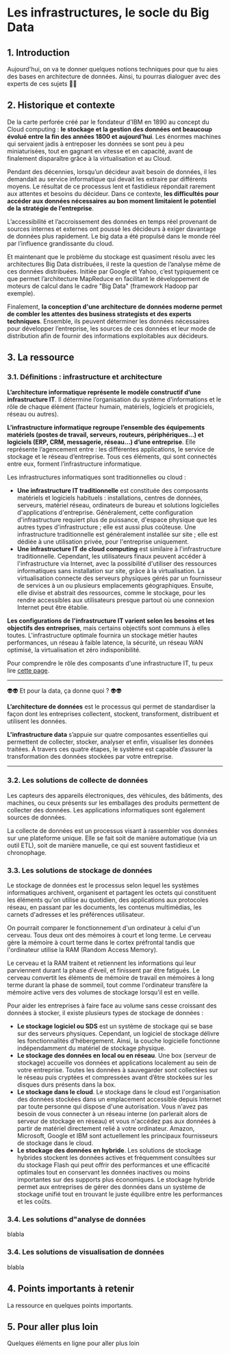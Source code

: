 # Les infrastructures, le socle du Big Data

## 1. Introduction
Aujourd'hui, on va te donner quelques notions techniques pour que tu aies des bases en architecture de données. Ainsi, tu pourras dialoguer avec des experts de ces sujets 👣👣

## 2. Historique et contexte
De la carte perforée créé par le fondateur d'IBM en 1890 au concept du Cloud computing : **le stockage et la gestion des données ont beaucoup évolué entre la fin des années 1800 et aujourd’hui**. Les énormes machines qui servaient jadis à entreposer les données se sont peu à peu miniaturisées, tout en gagnant en vitesse et en capacité, avant de finalement disparaître grâce à la virtualisation et au Cloud.

Pendant des décennies, lorsqu’un décideur avait besoin de données, il les demandait au service informatique qui devait les extraire par différents moyens. Le résultat de ce processus lent et fastidieux répondait rarement aux attentes et besoins du décideur. Dans ce contexte, **les difficultés pour accéder aux données nécessaires au bon moment limitaient le potentiel de la stratégie de l’entreprise**.

L’accessibilité et l’accroissement des données en temps réel provenant de sources internes et externes ont poussé les décideurs à exiger davantage de données plus rapidement. Le big data a été propulsé dans le monde réel par l’influence grandissante du cloud. 

Et maintenant que le problème du stockage est quasiment résolu avec les architectures Big Data distribuées, il reste la question de l’analyse même de ces données distribuées. Initiée par Google et Yahoo, c’est typiquement ce que permet l’architecture MapReduce en facilitant le développement de moteurs de calcul dans le cadre "Big Data" (framework Hadoop par exemple). 

Finalement, **la conception d'une architecture de données moderne permet de combler les attentes des business strategists et des experts techniques**. Ensemble, ils peuvent déterminer les données nécessaires pour développer l’entreprise, les sources de ces données et leur mode de distribution afin de fournir des informations exploitables aux décideurs.


## 3. La ressource

### 3.1. Définitions : infrastructure et architecture

**L’architecture informatique représente le modèle constructif d’une infrastructure IT**. Il détermine l’organisation du système d’informations et le rôle de chaque élément (facteur humain, matériels, logiciels et progiciels, réseau ou autres).

**L’infrastructure informatique regroupe l’ensemble des équipements matériels (postes de travail, serveurs, routeurs, périphériques…) et logiciels (ERP, CRM, messagerie, réseau…) d’une entreprise**. Elle représente l’agencement entre : les différentes applications, le service de stockage et le réseau d’entreprise. Tous ces éléments, qui sont connectés entre eux, forment l’infrastructure informatique. 

Les infrastructures informatiques sont traditionnelles ou cloud :
- **Une infrastructure IT traditionnelle** est constituée des composants matériels et logiciels habituels : installations, centres de données, serveurs, matériel réseau, ordinateurs de bureau et solutions logicielles d'applications d'entreprise. Généralement, cette configuration d'infrastructure requiert plus de puissance, d'espace physique que les autres types d'infrastructure ; elle est aussi plus coûteuse. Une infrastructure traditionnelle est généralement installée sur site ; elle est dédiée à une utilisation privée, pour l'entreprise uniquement.
- **Une infrastructure IT de cloud computing** est similaire à l'infrastructure traditionnelle. Cependant, les utilisateurs finaux peuvent accéder à l'infrastructure via Internet, avec la possibilité d'utiliser des ressources informatiques sans installation sur site, grâce à la virtualisation. La virtualisation connecte des serveurs physiques gérés par un fournisseur de services à un ou plusieurs emplacements géographiques. Ensuite, elle divise et abstrait des ressources, comme le stockage, pour les rendre accessibles aux utilisateurs presque partout où une connexion Internet peut être établie. 

**Les configurations de l'infrastructure IT varient selon les besoins et les objectifs des entreprises**, mais certains objectifs sont communs à elles toutes. L'infrastructure optimale fournira un stockage métier hautes performances, un réseau à faible latence, la sécurité, un réseau WAN optimisé, la virtualisation et zéro indisponibilité.

Pour comprendre le rôle des composants d'une infrastructure IT, tu peux lire [cette page](https://bluebearsit.com/infrastructure-informatique).

___

👽👽 Et pour la data, ça donne quoi ? 👽👽

**L’architecture de données** est le processus qui permet de standardiser la façon dont les entreprises collectent, stockent, transforment, distribuent et utilisent les données.

**L'infrastructure data** s’appuie sur quatre composantes essentielles qui permettent de collecter, stocker, analyser et enfin, visualiser les données traitées. À travers ces quatre étapes, le système est capable d’assurer la transformation des données stockées par votre entreprise.

___

### 3.2. Les solutions de collecte de données

Les capteurs des appareils électroniques, des véhicules, des bâtiments, des machines, ou ceux présents sur les emballages des produits permettent de collecter des données. Les applications informatiques sont également sources de données. 

La collecte de données est un processus visant à rassembler vos données sur une plateforme unique. Elle se fait soit de manière automatique (via un outil ETL), soit de manière manuelle, ce qui est souvent fastidieux et chronophage.


### 3.3. Les solutions de stockage de données

Le stockage de données est le processus selon lequel les systèmes informatiques archivent, organisent et partagent les octets qui constituent les éléments qu'on utilise au quotidien, des applications aux protocoles réseau, en passant par les documents, les contenus multimédias, les carnets d'adresses et les préférences utilisateur. 

On pourrait comparer le fonctionnement d'un ordinateur à celui d'un cerveau. Tous deux ont des mémoires à court et long terme. Le cerveau gère la mémoire à court terme dans le cortex préfrontal tandis que l'ordinateur utilise la RAM (Random Access Memory).

Le cerveau et la RAM traitent et retiennent les informations qui leur parviennent durant la phase d'éveil, et finissent par être fatigués. Le cerveau convertit les éléments de mémoire de travail en mémoires à long terme durant la phase de sommeil, tout comme l'ordinateur transfère la mémoire active vers des volumes de stockage lorsqu'il est en veille. 

Pour aider les entreprises à faire face au volume sans cesse croissant des données à stocker, il existe plusieurs types de stockage de données : 
- **Le stockage logiciel ou SDS** est un système de stockage qui se base sur des serveurs physiques. Cependant, un logiciel de stockage délivre les fonctionnalités d’hébergement. Ainsi, la couche logicielle fonctionne indépendamment du matériel de stockage physique.
- **Le stockage des données en local ou en réseau**. Une box (serveur de stockage) accueille vos données et applications localement au sein de votre entreprise. Toutes les données à sauvegarder sont collectées sur le réseau puis cryptées et compressées avant d’être stockées sur les disques durs présents dans la box.
- **Le stockage dans le cloud**. Le stockage dans le cloud est l'organisation des données stockées dans un emplacement accessible depuis Internet par toute personne qui dispose d'une autorisation. Vous n'avez pas besoin de vous connecter à un réseau interne (on parlerait alors de serveur de stockage en réseau) et vous n'accédez pas aux données à partir de matériel directement relié à votre ordinateur. Amazon, Microsoft, Google et IBM sont actuellement les principaux fournisseurs de stockage dans le cloud.
- **Le stockage des données en hybride**. Les solutions de stockage hybrides stockent les données actives et fréquemment consultées sur du stockage Flash qui peut offrir des performances et une efficacité optimales tout en conservant les données inactives ou moins importantes sur des supports plus économiques. Le stockage hybride permet aux entreprises de gérer des données dans un système de stockage unifié tout en trouvant le juste équilibre entre les performances et les coûts.

### 3.4. Les solutions d"analyse de données
blabla


### 3.4. Les solutions de visualisation de données
blabla

## 4. Points importants à retenir
La ressource en quelques points importants.

## 5. Pour aller plus loin
Quelques éléments en ligne pour aller plus loin

